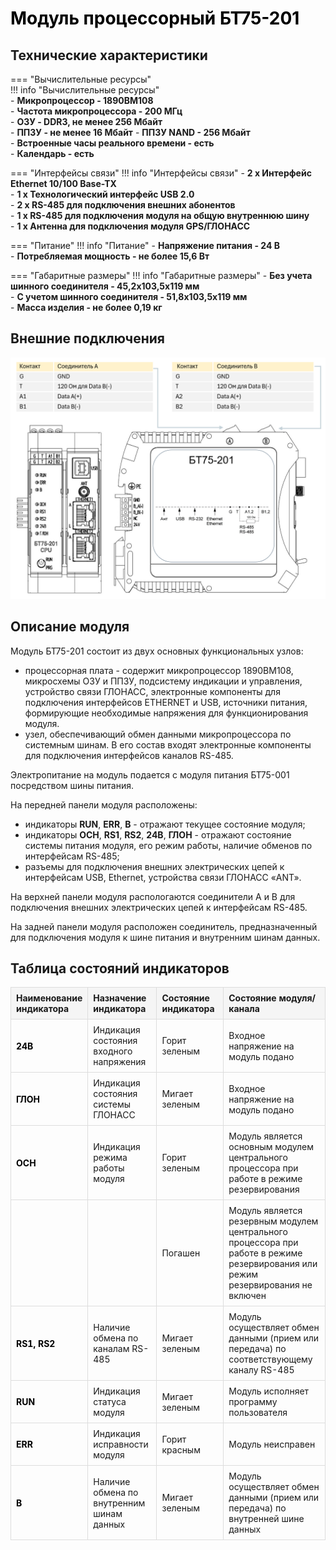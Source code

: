# <span style="color:black">Модуль процессорный БТ75-201</span>
## **Технические характеристики**

=== "Вычислительные ресурсы"   
    !!! info "Вычислительные ресурсы"   
        - **Микропроцессор - 1890ВМ108**    
        - **Частота микропроцессора - 200  МГц**        
        - **ОЗУ - DDR3, не менее 256 Мбайт**                                       
        - **ППЗУ - не менее 16 Мбайт** 
        - **ППЗУ NAND - 256 Мбайт**          
        - **Встроенные часы реального времени - есть**                           
        - **Календарь - есть**                                              

=== "Интерфейсы связи"
    !!! info "Интерфейсы связи" 
        - **2 х Интерфейс Ethernet 10/100 Base-TХ**           
        - **1 х Технологический интерфейс USB 2.0**        
        - **2 х RS-485 для подключения внешних абонентов**           
        - **1 х RS-485 для подключения модуля на общую внутреннюю шину**         
        - **1 х Антенна для подключения модуля GPS/ГЛОНАСС**    
   
=== "Питание" 
    !!! info "Питание"
        - **Напряжение питания - 24 В**             
        - **Потребляемая мощность - не более 15,6 Вт**  
   
=== "Габаритные размеры" 
    !!! info "Габаритные размеры"
        - **Без учета шинного соединителя - 45,2х103,5х119 мм**    
        - **С учетом шинного соединителя - 51,8х103,5х119 мм**   
        - **Масса изделия - не более 0,19 кг**  


## **Внешние подключения**
![Image title](img_bt75-201.png)

## **Описание модуля**

Модуль БТ75-201 состоит из двух основных функциональных узлов:

- процессорная плата - содержит микропроцессор 1890ВМ108, микросхемы ОЗУ и ППЗУ, подсистему индикации и управления, устройство связи ГЛОНАСС, 
электронные компоненты для подключения интерфейсов ETHERNET и USB, источники питания, формирующие необходимые напряжения для функционирования модуля.
- узел, обеспечивающий обмен данными микропроцессора по системным шинам. В его состав входят электронные компоненты для подключения интерфейсов каналов RS-485.

Электропитание на модуль подается с модуля питания БТ75-001 посредством шины питания.

На передней панели модуля расположены:

- индикаторы **RUN**, **ERR**, **B** -  отражают текущее состояние модуля;
- индикаторы **ОСН**, **RS1**, **RS2**, **24В**, **ГЛОН** - отражают состояние системы питания модуля, его режим работы, наличие обменов по интерфейсам RS-485;
- разъемы для подключения внешних электрических цепей к интерфейсам USB, Ethernet, устройства связи ГЛОНАСС «ANT».

На верхней панели модуля распологаются соединители А и В для подключения внешних электрических цепей к интерфейсам RS-485.

На задней панели модуля расположен соединитель, предназначенный для подключения модуля к шине питания и внутренним шинам данных.

## **Таблица состояний индикаторов**

<!DOCTYPE html>
<html>
<head>
    <title>Таблица индикаторов</title>
    <style>
        table {
            border-collapse: collapse;
            width: 100%;
        }
        th, td {
            border: 1px solid #ddd;
            padding: 8px;
        }
        th {
            background-color: #f5f5f5;
            text-align: left;
        }
        /* Новый стиль для первого столбца */
        td:first-child {
            color:rgb(0, 0, 0); /* Черный цвет */
            font-weight: bold; /* Жирный шрифт (уже был в strong) */
        }
    </style>
</head>
<body>
    <table>
        <colgroup>
            <col style="width: 10%">
            <col style="width: 25%">
            <col style="width: 25%">
            <col style="width: 40%">
        </colgroup>
        <thead>
            <tr>
                <th>Наименование индикатора</th>
                <th>Назначение индикатора</th>
                <th>Состояние индикатора</th>
                <th>Состояние модуля/канала</th>
            </tr>
        </thead>
        <tbody>
            <tr>
                <td><strong>24В</strong></td>
                <td>Индикация состояния входного напряжения</td>
                <td>Горит зеленым</td>
                <td>Входное напряжение на модуль подано</td>
            </tr>
            <tr>
                <td><strong>ГЛОН</strong></td>
                <td>Индикация состояния системы ГЛОНАСС</td>
                <td>Мигает зеленым</td>
                <td>Входное напряжение на модуль подано</td>
            </tr>
            <tr>
                <td><strong>ОСН</strong></td>
                <td>Индикация режима работы модуля</td>
                <td>Горит зеленым</td>
                <td>Модуль является основным модулем центрального процессора при работе в режиме резервирования</td>
            </tr>
            <tr>
                <td></td>
                <td></td>
                <td>Погашен</td>
                <td>Модуль является резервным модулем центрального процессора при работе в режиме резервирования или режим резервирования не включен</td>
            </tr>
            <tr>
                <td><strong>RS1, RS2</strong></td>
                <td>Наличие обмена по каналам RS-485</td>
                <td>Мигает зеленым</td>
                <td>Модуль осуществляет обмен данными (прием или передача) по соответствующему каналу RS-485</td>
            </tr>
            <tr>
                <td><strong>RUN</strong></td>
                <td>Индикация статуса модуля</td>
                <td>Мигает зеленым</td>
                <td>Модуль исполняет программу пользователя</td>
            </tr>
            <tr>
                <td><strong>ERR</strong></td>
                <td>Индикация исправности модуля</td>
                <td>Горит красным</td>
                <td>Модуль неисправен</td>
            </tr>
            <tr>
                <td><strong>B</strong></td>
                <td>Наличие обмена по внутренним шинам данных</td>
                <td>Мигает зеленым</td>
                <td>Модуль осуществляет обмен данными (прием или передача) по внутренней шине данных</td>
            </tr>
        </tbody>
    </table>
</body>
</html>
    



